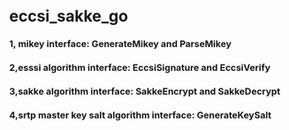 eccsi_sakke_go
=================
### 1, mikey interface: GenerateMikey and ParseMikey
### 2,esssi algorithm interface: EccsiSignature and EccsiVerify
### 3,sakke algorithm interface: SakkeEncrypt and SakkeDecrypt
### 4,srtp master key salt algorithm interface: GenerateKeySalt 



